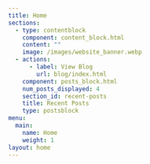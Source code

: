 ```yaml
---
title: Home
sections:
  - type: contentblock
    component: content_block.html
    content: ""
    image: /images/website_banner.webp
  - actions:
      - label: View Blog
        url: blog/index.html
    component: posts_block.html
    num_posts_displayed: 4
    section_id: recent-posts
    title: Recent Posts
    type: postsblock
menu:
  main:
    name: Home
    weight: 1
layout: home
---
```

